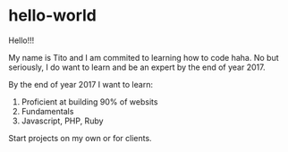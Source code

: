 # hello-world

Hello!!!

My name is Tito and I am commited to learning how to code haha.  No but seriously, I do want to learn and be an expert by the end of year 2017.  

By the end of year 2017 I want to learn:

1. Proficient at building 90% of websits
2. Fundamentals
3. Javascript, PHP, Ruby

Start projects on my own or for clients. 
